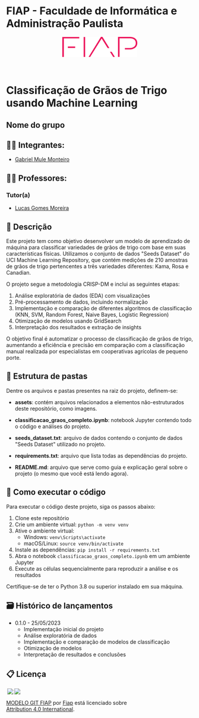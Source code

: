 # FIAP - Faculdade de Informática e Administração Paulista

<p align="center">
<a href= "https://www.fiap.com.br/"><img src="assets/logo-fiap.png" alt="FIAP - Faculdade de Informática e Admnistração Paulista" border="0" width=40% height=40%></a>
</p>

<br>

# Classificação de Grãos de Trigo usando Machine Learning

## Nome do grupo

## 👨‍🎓 Integrantes: 
- <a href="https://www.linkedin.com/in/gabemule/">Gabriel Mule Monteiro</a>

## 👩‍🏫 Professores:
### Tutor(a) 
- <a href="https://www.linkedin.com/company/inova-fusca">Lucas Gomes Moreira</a>


## 📜 Descrição

Este projeto tem como objetivo desenvolver um modelo de aprendizado de máquina para classificar variedades de grãos de trigo com base em suas características físicas. Utilizamos o conjunto de dados "Seeds Dataset" do UCI Machine Learning Repository, que contém medições de 210 amostras de grãos de trigo pertencentes a três variedades diferentes: Kama, Rosa e Canadian.

O projeto segue a metodologia CRISP-DM e inclui as seguintes etapas:
1. Análise exploratória de dados (EDA) com visualizações
2. Pré-processamento de dados, incluindo normalização
3. Implementação e comparação de diferentes algoritmos de classificação (KNN, SVM, Random Forest, Naive Bayes, Logistic Regression)
4. Otimização de modelos usando GridSearch
5. Interpretação dos resultados e extração de insights

O objetivo final é automatizar o processo de classificação de grãos de trigo, aumentando a eficiência e precisão em comparação com a classificação manual realizada por especialistas em cooperativas agrícolas de pequeno porte.


## 📁 Estrutura de pastas

Dentre os arquivos e pastas presentes na raiz do projeto, definem-se:

- <b>assets</b>: contém arquivos relacionados a elementos não-estruturados deste repositório, como imagens.

- <b>classificacao_graos_completo.ipynb</b>: notebook Jupyter contendo todo o código e análises do projeto.

- <b>seeds_dataset.txt</b>: arquivo de dados contendo o conjunto de dados "Seeds Dataset" utilizado no projeto.

- <b>requirements.txt</b>: arquivo que lista todas as dependências do projeto.

- <b>README.md</b>: arquivo que serve como guia e explicação geral sobre o projeto (o mesmo que você está lendo agora).

## 🔧 Como executar o código

Para executar o código deste projeto, siga os passos abaixo:

1. Clone este repositório
2. Crie um ambiente virtual: `python -m venv venv`
3. Ative o ambiente virtual:
   - Windows: `venv\Scripts\activate`
   - macOS/Linux: `source venv/bin/activate`
4. Instale as dependências: `pip install -r requirements.txt`
5. Abra o notebook `classificacao_graos_completo.ipynb` em um ambiente Jupyter
6. Execute as células sequencialmente para reproduzir a análise e os resultados

Certifique-se de ter o Python 3.8 ou superior instalado em sua máquina.


## 🗃 Histórico de lançamentos

* 0.1.0 - 25/05/2023
    * Implementação inicial do projeto
    * Análise exploratória de dados
    * Implementação e comparação de modelos de classificação
    * Otimização de modelos
    * Interpretação de resultados e conclusões

## 📋 Licença

<img style="height:22px!important;margin-left:3px;vertical-align:text-bottom;" src="https://mirrors.creativecommons.org/presskit/icons/cc.svg?ref=chooser-v1"><img style="height:22px!important;margin-left:3px;vertical-align:text-bottom;" src="https://mirrors.creativecommons.org/presskit/icons/by.svg?ref=chooser-v1"><p xmlns:cc="http://creativecommons.org/ns#" xmlns:dct="http://purl.org/dc/terms/"><a property="dct:title" rel="cc:attributionURL" href="https://github.com/agodoi/template">MODELO GIT FIAP</a> por <a rel="cc:attributionURL dct:creator" property="cc:attributionName" href="https://fiap.com.br">Fiap</a> está licenciado sobre <a href="http://creativecommons.org/licenses/by/4.0/?ref=chooser-v1" target="_blank" rel="license noopener noreferrer" style="display:inline-block;">Attribution 4.0 International</a>.</p>
